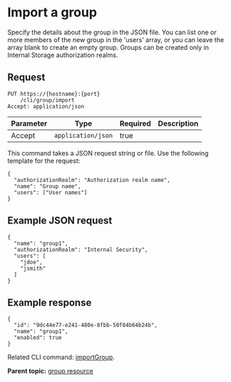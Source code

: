 # Import a group

Specify the details about the group in the JSON file. You can list one or more members of the new group in the 'users' array, or you can leave the array blank to create an empty group. Groups can be created only in Internal Storage authorization realms.

## Request

```
PUT https://{hostname}:{port}
    /cli/group/import
Accept: application/json

```

|Parameter|Type|Required|Description|
|---------|----|--------|-----------|
|Accept|`application/json`|true| |

This command takes a JSON request string or file. Use the following template for the request:

```
{
  "authorizationRealm": "Authorization realm name",
  "name": "Group name",
  "users": ["User names"]
}

```

## Example JSON request

```
{
  "name": "group1",
  "authorizationRealm": "Internal Security",
  "users": [
    "jdoe",
    "jsmith"
  ]
}
```

## Example response

```
{
  "id": "9dc44e77-e241-480e-8fbb-50f84b64b24b",
  "name": "group1",
  "enabled": true
}
```

Related CLI command: [importGroup](udclient_importgroup.md).

**Parent topic:** [group resource](../../com.ibm.udeploy.api.doc/topics/rest_cli_group.md)

